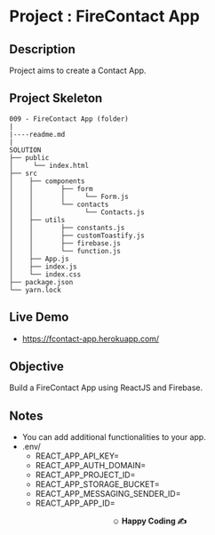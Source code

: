 
# Project : FireContact App 

## Description

Project aims to create a Contact App.

## Project Skeleton

```
009 - FireContact App (folder)
|
|----readme.md
|
SOLUTION
├── public
│     └── index.html
├── src
│    ├── components
│    │       ├── form
│    │       │     └── Form.js
│    │       └── contacts
│    │             └── Contacts.js
│    ├── utils
│    │       ├── constants.js
│    │       ├── customToastify.js
│    │       ├── firebase.js
│    │       └── function.js
│    ├── App.js
│    ├── index.js
│    └── index.css
├── package.json
└── yarn.lock
```

## Live Demo
- https://fcontact-app.herokuapp.com/

## Objective

Build a FireContact App using ReactJS and Firebase.

## Notes

- You can add additional functionalities to your app.
- .env/
    - REACT_APP_API_KEY=
    - REACT_APP_AUTH_DOMAIN=
    - REACT_APP_PROJECT_ID=
    - REACT_APP_STORAGE_BUCKET=
    - REACT_APP_MESSAGING_SENDER_ID=
    - REACT_APP_APP_ID=

**<p align="center">&#9786; Happy Coding &#9997;</p>**
